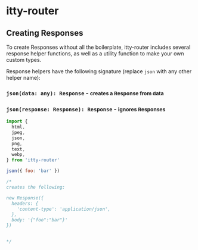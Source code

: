 # <span class="accent">itty</span>-router

## Creating Responses

To create Responses without all the boilerplate, itty-router includes several response helper functions, as well as a utility function to make your own custom types.

Response helpers have the following signature (replace `json` with any other helper name):  
### `json(data: any): Response` - <small>creates a Response from data</small>
### `json(response: Response): Response` - <small>ignores Responses</small>


```js
import { 
  html,
  jpeg,
  json,
  png, 
  text,
  webp,
} from 'itty-router'

json({ foo: 'bar' })

/* 
creates the following:

new Response({
  headers: {
    'content-type': 'application/json',
  },
  body: '{"foo":"bar"}'
})


*/
```
